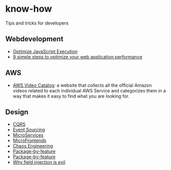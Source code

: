 # know-how
Tips and tricks for developers

## Webdevelopment

- [Optimize JavaScript Execution](https://developers.google.com/web/fundamentals/performance/rendering/optimize-javascript-execution)
- [9 simple steps to optimize your web application performance](https://dev.to/vijayjoshi/optimizing-single-page-and-web-applications-performance-4cnn)

## AWS

- [AWS Video Catalog](https://awsvideocatalog.com/): a website that collects all the official Amazon videos related to each individual AWS Service and categorizes them in a way that makes it easy to find what you are looking for.

## Design

- [CQRS](https://martinfowler.com/bliki/CQRS.html)
- [Event Sourcing](https://martinfowler.com/eaaDev/EventSourcing.html)
- [MicroServices](https://martinfowler.com/articles/microservices.html)
- [MicroFrontends](https://martinfowler.com/articles/micro-frontends.html)
- [Chaos Engineering](https://principlesofchaos.org/)
- [Package-by-feature](https://phauer.com/2020/package-by-feature/)
- [Package-by-feature](http://www.javapractices.com/topic/TopicAction.do?Id=205)
- [Why field injection is evil](http://olivergierke.de/2013/11/why-field-injection-is-evil/)
